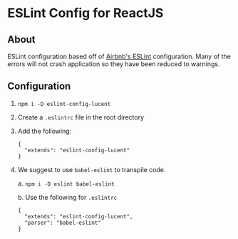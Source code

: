 ESLint Config for ReactJS
=========================

## About ##
ESLint configuration based off of [Airbnb's ESLint][airbnbNpm] configuration. Many of the errors will not crash application so they have been reduced to warnings.

## Configuration ##
1. `npm i -D eslint-config-lucent`
1. Create a `.eslintrc` file in the root directory
2. Add the following:

    ~~~~
    {
      "extends": "eslint-config-lucent"
    }
    ~~~~

3. We suggest to use `babel-eslint` to transpile code.

    a. `npm i -D eslint babel-eslint`

    b. Use the following for `.eslintrc`
    
    ~~~~
    {
      "extends": "eslint-config-lucent",
      "parser": "babel-eslint"
    }
    ~~~~

[airbnbNpm]: https://www.npmjs.com/package/eslint-config-airbnb
